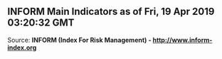 ## INFORM Main Indicators as of Fri, 19 Apr 2019 03:20:32 GMT

Source: **INFORM (Index For Risk Management) - http://www.inform-index.org**